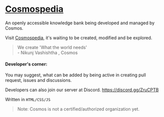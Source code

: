 # [Cosmospedia](https://cosmopedia-in.web.app/)
An openly accessible knowledge bank being developed and managed by Cosmos.

Visit [Cosmospedia](https://cosmopedia-in.web.app/), it's waiting to be created, modified and be explored.
>We create 'What the world needs' <br/> - Nikunj Vashishtha , Cosmos

#### Developer's corner:

You may suggest, what can be added by being active in creating pull request, issues and discussions.

Developers can also join our server at Discord.
https://discord.gg/ZruCPTB

Written in `HTML/CSS/JS`

>Note: Cosmos is not a certified/authorized organization yet.
